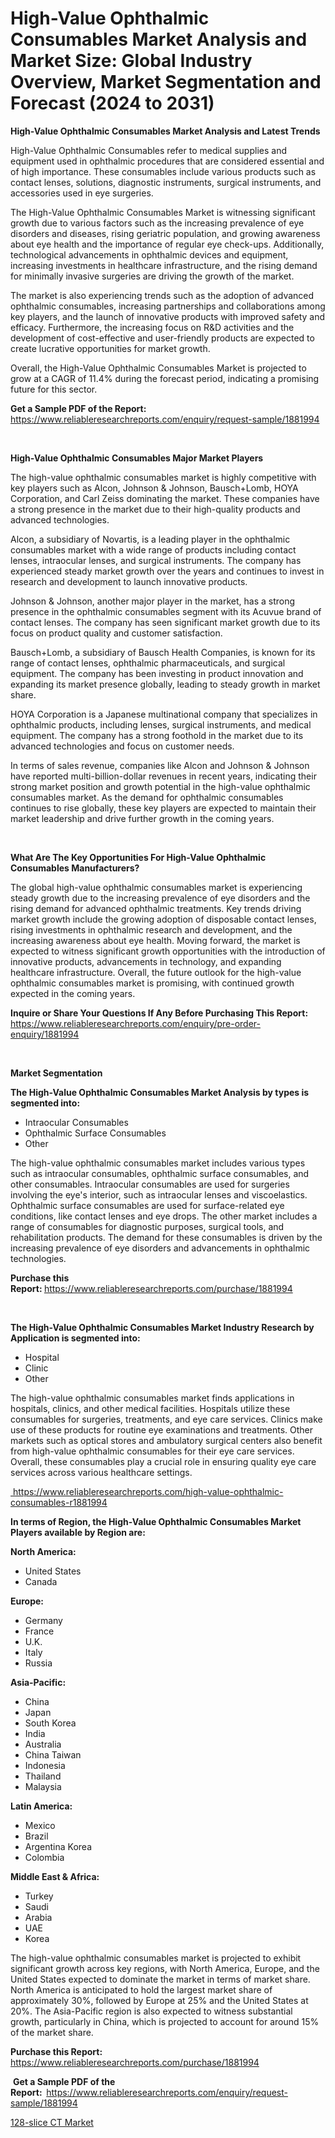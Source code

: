 <p><h1>High-Value Ophthalmic Consumables Market Analysis and Market Size: Global Industry Overview, Market Segmentation and Forecast (2024 to 2031)</h1></p><p><strong>High-Value Ophthalmic Consumables Market Analysis and Latest Trends</strong></p>
<p><p>High-Value Ophthalmic Consumables refer to medical supplies and equipment used in ophthalmic procedures that are considered essential and of high importance. These consumables include various products such as contact lenses, solutions, diagnostic instruments, surgical instruments, and accessories used in eye surgeries.</p><p>The High-Value Ophthalmic Consumables Market is witnessing significant growth due to various factors such as the increasing prevalence of eye disorders and diseases, rising geriatric population, and growing awareness about eye health and the importance of regular eye check-ups. Additionally, technological advancements in ophthalmic devices and equipment, increasing investments in healthcare infrastructure, and the rising demand for minimally invasive surgeries are driving the growth of the market.</p><p>The market is also experiencing trends such as the adoption of advanced ophthalmic consumables, increasing partnerships and collaborations among key players, and the launch of innovative products with improved safety and efficacy. Furthermore, the increasing focus on R&D activities and the development of cost-effective and user-friendly products are expected to create lucrative opportunities for market growth.</p><p>Overall, the High-Value Ophthalmic Consumables Market is projected to grow at a CAGR of 11.4% during the forecast period, indicating a promising future for this sector.</p></p>
<p><strong>Get a Sample PDF of the Report:&nbsp;</strong> <a href="https://www.reliableresearchreports.com/enquiry/request-sample/1881994">https://www.reliableresearchreports.com/enquiry/request-sample/1881994</a></p>
<p>&nbsp;</p>
<p><strong>High-Value Ophthalmic Consumables Major Market Players</strong></p>
<p><p>The high-value ophthalmic consumables market is highly competitive with key players such as Alcon, Johnson & Johnson, Bausch+Lomb, HOYA Corporation, and Carl Zeiss dominating the market. These companies have a strong presence in the market due to their high-quality products and advanced technologies.</p><p>Alcon, a subsidiary of Novartis, is a leading player in the ophthalmic consumables market with a wide range of products including contact lenses, intraocular lenses, and surgical instruments. The company has experienced steady market growth over the years and continues to invest in research and development to launch innovative products.</p><p>Johnson & Johnson, another major player in the market, has a strong presence in the ophthalmic consumables segment with its Acuvue brand of contact lenses. The company has seen significant market growth due to its focus on product quality and customer satisfaction.</p><p>Bausch+Lomb, a subsidiary of Bausch Health Companies, is known for its range of contact lenses, ophthalmic pharmaceuticals, and surgical equipment. The company has been investing in product innovation and expanding its market presence globally, leading to steady growth in market share.</p><p>HOYA Corporation is a Japanese multinational company that specializes in ophthalmic products, including lenses, surgical instruments, and medical equipment. The company has a strong foothold in the market due to its advanced technologies and focus on customer needs.</p><p>In terms of sales revenue, companies like Alcon and Johnson & Johnson have reported multi-billion-dollar revenues in recent years, indicating their strong market position and growth potential in the high-value ophthalmic consumables market. As the demand for ophthalmic consumables continues to rise globally, these key players are expected to maintain their market leadership and drive further growth in the coming years.</p></p>
<p>&nbsp;</p>
<p><strong>What Are The Key Opportunities For High-Value Ophthalmic Consumables Manufacturers?</strong></p>
<p><p>The global high-value ophthalmic consumables market is experiencing steady growth due to the increasing prevalence of eye disorders and the rising demand for advanced ophthalmic treatments. Key trends driving market growth include the growing adoption of disposable contact lenses, rising investments in ophthalmic research and development, and the increasing awareness about eye health. Moving forward, the market is expected to witness significant growth opportunities with the introduction of innovative products, advancements in technology, and expanding healthcare infrastructure. Overall, the future outlook for the high-value ophthalmic consumables market is promising, with continued growth expected in the coming years.</p></p>
<p><strong>Inquire or Share Your Questions If Any Before Purchasing This Report:</strong> <a href="https://www.reliableresearchreports.com/enquiry/pre-order-enquiry/1881994">https://www.reliableresearchreports.com/enquiry/pre-order-enquiry/1881994</a></p>
<p>&nbsp;</p>
<p><strong>Market Segmentation</strong></p>
<p><strong>The High-Value Ophthalmic Consumables Market Analysis by types is segmented into:</strong></p>
<p><ul><li>Intraocular Consumables</li><li>Ophthalmic Surface Consumables</li><li>Other</li></ul></p>
<p><p>The high-value ophthalmic consumables market includes various types such as intraocular consumables, ophthalmic surface consumables, and other consumables. Intraocular consumables are used for surgeries involving the eye's interior, such as intraocular lenses and viscoelastics. Ophthalmic surface consumables are used for surface-related eye conditions, like contact lenses and eye drops. The other market includes a range of consumables for diagnostic purposes, surgical tools, and rehabilitation products. The demand for these consumables is driven by the increasing prevalence of eye disorders and advancements in ophthalmic technologies.</p></p>
<p><strong>Purchase this Report:&nbsp;</strong><a href="https://www.reliableresearchreports.com/purchase/1881994">https://www.reliableresearchreports.com/purchase/1881994</a></p>
<p>&nbsp;</p>
<p><strong>The High-Value Ophthalmic Consumables Market Industry Research by Application is segmented into:</strong></p>
<p><ul><li>Hospital</li><li>Clinic</li><li>Other</li></ul></p>
<p><p>The high-value ophthalmic consumables market finds applications in hospitals, clinics, and other medical facilities. Hospitals utilize these consumables for surgeries, treatments, and eye care services. Clinics make use of these products for routine eye examinations and treatments. Other markets such as optical stores and ambulatory surgical centers also benefit from high-value ophthalmic consumables for their eye care services. Overall, these consumables play a crucial role in ensuring quality eye care services across various healthcare settings.</p></p>
<p><a href="https://www.reliableresearchreports.com/high-value-ophthalmic-consumables-r1881994">&nbsp;https://www.reliableresearchreports.com/high-value-ophthalmic-consumables-r1881994</a></p>
<p><strong>In terms of Region, the High-Value Ophthalmic Consumables Market Players available by Region are:</strong></p>
<p>
    <p> <strong> North America: </strong>
        <ul>
            <li>United States</li>
            <li>Canada</li>
        </ul>
        </p> 
    <p> <strong> Europe: </strong>
        <ul>
            <li>Germany</li>
            <li>France</li>
            <li>U.K.</li>
            <li>Italy</li>
            <li>Russia</li>
        </ul>
        </p> 
    <p> <strong> Asia-Pacific: </strong>
        <ul>
            <li>China</li>
            <li>Japan</li>
            <li>South Korea</li>
            <li>India</li>
            <li>Australia</li>
            <li>China Taiwan</li>
            <li>Indonesia</li>
            <li>Thailand</li>
            <li>Malaysia</li>
        </ul>
        </p> 
    <p> <strong> Latin America: </strong>
        <ul>
            <li>Mexico</li>
            <li>Brazil</li>
            <li>Argentina Korea</li>
            <li>Colombia</li>
        </ul>
        </p> 
    <p> <strong> Middle East & Africa: </strong>
        <ul>
            <li>Turkey</li>
            <li>Saudi</li>
            <li>Arabia</li>
            <li>UAE</li>
            <li>Korea</li>
        </ul>
    </p>
    </p>
<p><p>The high-value ophthalmic consumables market is projected to exhibit significant growth across key regions, with North America, Europe, and the United States expected to dominate the market in terms of market share. North America is anticipated to hold the largest market share of approximately 30%, followed by Europe at 25% and the United States at 20%. The Asia-Pacific region is also expected to witness substantial growth, particularly in China, which is projected to account for around 15% of the market share.</p></p>
<p><strong>Purchase this Report: </strong><a href="https://www.reliableresearchreports.com/purchase/1881994">https://www.reliableresearchreports.com/purchase/1881994</a></p>
<p>&nbsp;<strong>Get a Sample PDF of the Report:&nbsp;&nbsp;</strong><a href="https://www.reliableresearchreports.com/enquiry/request-sample/1881994">https://www.reliableresearchreports.com/enquiry/request-sample/1881994</a></p>
<p><strong></strong></p>
<p><p><a href="https://github.com/maudAbbott7/Market-Research-Report-List-2/blob/main/128-slice-ct-market.md">128-slice CT Market</a></p></p>